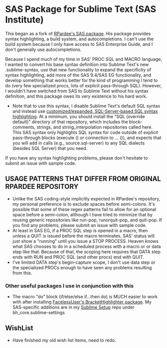 # SAS Package for Sublime Text (SAS Institute) #

This began as a fork of [RPardee's SAS package](https://github.com/rpardee/sas). His package provides syntax highlighting, a build system, and autocompletions. I can't use the build system because I only have access to SAS Enterprise Guide, and I don't generally use autocompletions.

Because I spend much of my time in SAS' PROC SQL and MACRO language, I wanted to convert his base syntax definition into Sublime Text's new .sublime-syntax, use that new functionality to expand the specificity of syntax highlighting, add more of the SAS 9.4/SAS EG functionality, and develop something that works better for the kind of programming I tend to do (very few specialized procs, lots of explicit pass-through SQL). However, I wouldn't have switched from SAS to Sublime Text without his syntax definition, and this package owes its very existence to his hard work.
  - Note that to use this syntax, I disable Sublime Text's default SQL syntax and instead use [customized/expanded, SQL-Server-based SQL syntax highlighting](https://github.com/nlindner/SQL-Server_sublime-syntax). At a minimum, you should install the "SQL (override default)" directory of that repository, which includes the block-comments, strings, and string_interpolation repositories called here. This SAS syntax only highlights SQL syntax for code outside of explicit pass-through blocks (execute () or connection to ... ()), and expects that you will add in calls (e.g., source.sql-server) to any SQL dialects (besides SQL Server) that you need.

If you have any syntax highlighting problems, please don't hesitate to submit an issue with sample code.

## USAGE PATTERNS THAT DIFFER FROM ORIGINAL RPARDEE REPOSITORY ##
  - Unlike the SAS coding-style implicitly expected in RPardee's repository, my personal preference is to exclude spaces before semi-colons. It's possible that some of these regex patterns fail to allow for an optional space before a semi-colon, although I have tried to minimize that by reusing generic repositories like run-pop, runorquit-pop, and quit-pop. If you find any problems, please submit an issue with sample code.
  - At least in SAS EG, if a PROC SQL step is opened in a macro, then unless a QUIT is issued before the macro terminates, SAS' status will just show a "running" until you issue a STOP PROCESS. Heaven knows what SAS chooses to do in a scheduled process with a macro or or data step like that. Because of that, the scoping here requires that DATA step ends with RUN and PROC SQL (and other procs) end with QUIT. 
  - I've limited DATA step's begin-capture scope, I don't use data step or the specialized PROCs enough to have seen any problems resulting from this. 

### Other useful packages I use in conjunction with this ###
  - The macro "do" block (if/else/else if...then do) is MUCH easier to work with after installing [FacelessUser's BracketHighlighter package](https://packagecontrol.io/packages/BracketHighlighter). My SAS-specific additions are in my [Sublime Setup](https://github.com/nlindner/Nicole_Miscellaneous) repo under bh_core.sublime-settings

## WishList ##
  - Have finished my old wish list items, need to redo.

